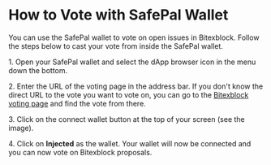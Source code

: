 # How to Vote with SafePal Wallet


You can use the SafePal wallet to vote on open issues in Bitexblock. Follow the steps below to cast your vote from inside the SafePal wallet.

1\. Open your SafePal wallet and select the dApp browser icon in the menu down the bottom.


2\. Enter the URL of the voting page in the address bar. If you don't know the direct URL to the vote you want to vote on, you can go to the [Bitexblock voting page](https://voting.bitexblock.com) and find the vote from there.


3\. Click on the connect wallet button at the top of your screen (see the image).&#x20;


4\. Click on **Injected** as the wallet. Your wallet will now be connected and you can now vote on Bitexblock proposals.



